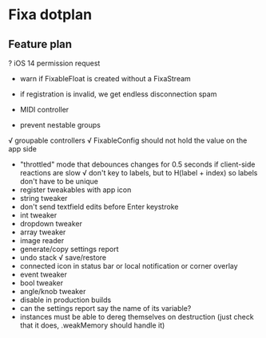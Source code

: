 #  Fixa dotplan

## Feature plan
? iOS 14 permission request
- warn if FixableFloat is created without a FixaStream
- if registration is invalid, we get endless disconnection spam
- MIDI controller

- prevent nestable groups

√ groupable controllers
√ FixableConfig should not hold the value on the app side
- "throttled" mode that debounces changes for 0.5 seconds if client-side reactions are slow
√ don't key to labels, but to H(label + index) so labels don't have to be unique 
- register tweakables with app icon
- string tweaker
- don't send textfield edits before Enter keystroke
- int tweaker
- dropdown tweaker
- array tweaker
- image reader
- generate/copy settings report
- undo stack
√ save/restore
- connected icon in status bar or local notification or corner overlay
- event tweaker
- bool tweaker
- angle/knob tweaker
- disable in production builds
- can the settings report say the name of its variable?
- instances must be able to dereg themselves on destruction (just check that it does, .weakMemory should handle it)
